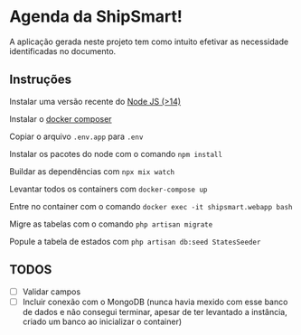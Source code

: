# Agenda da ShipSmart!

A aplicação gerada neste projeto tem como intuito efetivar as necessidade identificadas no documento.

## Instruções

Instalar uma versão recente do [Node JS (>14)](https://nodejs.org/en/download/package-manager/)

Instalar o [docker composer](https://docs.docker.com/compose/install/)

Copiar o arquivo `.env.app` para `.env`

Instalar os pacotes do node com o comando `npm install`

Buildar as dependências com `npx mix watch`

Levantar todos os containers com `docker-compose up`

Entre no container com o comando `docker exec -it shipsmart.webapp bash`

Migre as tabelas com o comando `php artisan migrate`

Popule a tabela de estados com `php artisan db:seed StatesSeeder`

## TODOS
- [ ] Validar campos
- [ ] Incluir conexão com o MongoDB (nunca havia mexido com esse banco de dados e não consegui terminar, apesar de ter levantado a instância, criado um banco ao inicializar o container)
